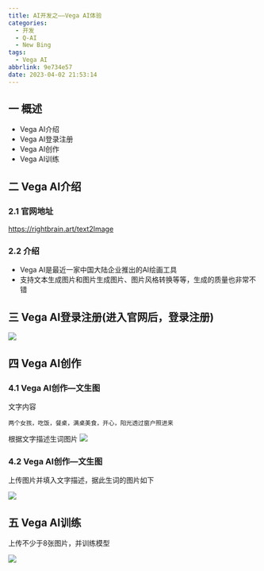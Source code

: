 ```yaml
---
title: AI开发之——Vega AI体验
categories:
  - 开发
  - Q-AI
  - New Bing
tags:
  - Vega AI
abbrlink: 9e734e57
date: 2023-04-02 21:53:14
---
```

## 一 概述

* Vega AI介绍
* Vega AI登录注册
* Vega AI创作
* Vega AI训练

<!--more-->

## 二 Vega AI介绍

### 2.1 官网地址

https://rightbrain.art/text2Image

### 2.2 介绍

* Vega AI是最近一家中国大陆企业推出的AI绘画工具
* 支持文本生成图片和图片生成图片、图片风格转换等等，生成的质量也非常不错

## 三 Vega AI登录注册(进入官网后，登录注册)

![][1]

## 四 Vega AI创作

### 4.1 Vega AI创作—文生图

文字内容

```
两个女孩，吃饭，餐桌，满桌美食，开心，阳光透过窗户照进来
```
根据文字描述生词图片
![][2]

### 4.2 Vega AI创作—文生图

上传图片并填入文字描述，据此生词的图片如下

![][3]

## 五 Vega AI训练

上传不少于8张图片，并训练模型

![][4]




[1]:https://cdn.staticaly.com/gh/PGzxc/CDN/master/blog-ai/ai-vega-login.png
[2]:https://cdn.staticaly.com/gh/PGzxc/CDN/master/blog-ai/ai-vega-produce-text2img.png
[3]:https://cdn.staticaly.com/gh/PGzxc/CDN/master/blog-ai/ai-vega-produce-img2img.png
[4]:https://cdn.staticaly.com/gh/PGzxc/CDN/master/blog-ai/ai-vega-train-img.png
